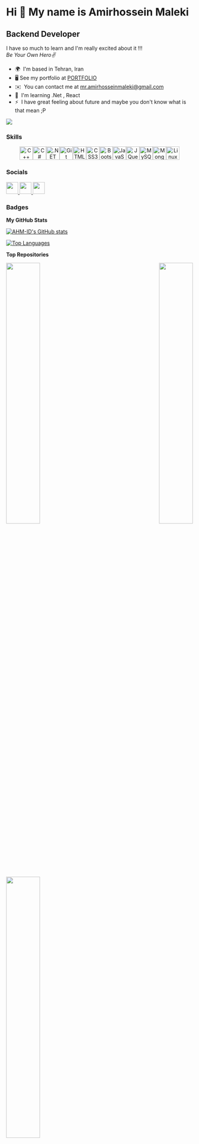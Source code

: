 Hi 👋 My name is Amirhossein Maleki
==========================================================================================================================================

Backend Developer
-----------------

I have so much to learn and I'm really excited about it !!! <br />
*Be Your Own Hero✌️*

* 🌍  I'm based in Tehran, Iran
* 🖥️  See my portfolio at [PORTFOLIO](http://ahm-id.github.io)
* ✉️  You can contact me at [mr.amirhosseinmaleki@gmail.com](mailto:mr.amirhosseinmaleki@gmail.com)
* 🧠  I'm learning .Net , React
* ⚡  I have great feeling about future and maybe you don't know what is that mean ;P

<a href="https://www.github.com/AHM-ID" target="_blank" rel="noreferrer"><img
src="https://img.shields.io/github/followers/AHM-ID?logo=github&style=for-the-badge&color=ef4444&labelColor=22272e" /></a>

### Skills


<p align="center">
<a href="https://docs.microsoft.com/en-us/cpp/?view=msvc-170" target="_blank" rel="noreferrer"><img src="https://raw.githubusercontent.com/danielcranney/readme-generator/main/public/icons/skills/cplusplus-colored.svg" width="36" height="36" alt="C++" /></a><a href="https://docs.microsoft.com/en-us/dotnet/csharp/" target="_blank" rel="noreferrer"><img src="https://raw.githubusercontent.com/danielcranney/readme-generator/main/public/icons/skills/csharp-colored.svg" width="36" height="36" alt="C#" /></a><a href="https://dotnet.microsoft.com/en-us/" target="_blank" rel="noreferrer"><img src="https://raw.githubusercontent.com/danielcranney/readme-generator/main/public/icons/skills/dot-net-colored.svg" width="36" height="36" alt=".NET" /></a><a href="https://git-scm.com/" target="_blank" rel="noreferrer"><img src="https://raw.githubusercontent.com/danielcranney/readme-generator/main/public/icons/skills/git-colored.svg" width="36" height="36" alt="Git" /></a><a href="https://developer.mozilla.org/en-US/docs/Glossary/HTML5" target="_blank" rel="noreferrer"><img src="https://raw.githubusercontent.com/danielcranney/readme-generator/main/public/icons/skills/html5-colored.svg" width="36" height="36" alt="HTML5" /></a><a href="https://www.w3.org/TR/CSS/#css" target="_blank" rel="noreferrer"><img src="https://raw.githubusercontent.com/danielcranney/readme-generator/main/public/icons/skills/css3-colored.svg" width="36" height="36" alt="CSS3" /></a><a href="https://getbootstrap.com/" target="_blank" rel="noreferrer"><img src="https://raw.githubusercontent.com/danielcranney/readme-generator/main/public/icons/skills/bootstrap-colored.svg" width="36" height="36" alt="Bootstrap" /></a><a href="https://developer.mozilla.org/en-US/docs/Web/JavaScript" target="_blank" rel="noreferrer"><img src="https://raw.githubusercontent.com/danielcranney/readme-generator/main/public/icons/skills/javascript-colored.svg" width="36" height="36" alt="JavaScript" /></a><a href="https://jquery.com/" target="_blank" rel="noreferrer"><img src="https://raw.githubusercontent.com/danielcranney/readme-generator/main/public/icons/skills/jquery-colored.svg" width="36" height="36" alt="JQuery" /></a><a href="https://www.mysql.com/" target="_blank" rel="noreferrer"><img src="https://raw.githubusercontent.com/danielcranney/readme-generator/main/public/icons/skills/mysql-colored.svg" width="36" height="36" alt="MySQL" /></a><a href="https://www.mongodb.com/" target="_blank" rel="noreferrer"><img src="https://raw.githubusercontent.com/danielcranney/readme-generator/main/public/icons/skills/mongodb-colored.svg" width="36" height="36" alt="MongoDB" /></a><a href="https://www.linux.org" target="_blank" rel="noreferrer"><img src="https://raw.githubusercontent.com/danielcranney/readme-generator/main/public/icons/skills/linux-colored.svg" width="36" height="36" alt="Linux" /></a>
</p>


### Socials

<p align="left"> <a href="https://discord.com/users/ahm_id" target="_blank" rel="noreferrer"> <picture> <source media="(prefers-color-scheme: dark)" srcset="https://raw.githubusercontent.com/danielcranney/readme-generator/main/public/icons/socials/discord.svg" /> <source media="(prefers-color-scheme: light)" srcset="https://raw.githubusercontent.com/danielcranney/readme-generator/main/public/icons/socials/discord.svg" /> <img src="https://raw.githubusercontent.com/danielcranney/readme-generator/main/public/icons/socials/discord.svg" width="32" height="32" /> </picture> </a> <a href="https://www.github.com/AHM-ID" target="_blank" rel="noreferrer"> <picture> <source media="(prefers-color-scheme: dark)" srcset="https://raw.githubusercontent.com/danielcranney/readme-generator/main/public/icons/socials/github-dark.svg" /> <source media="(prefers-color-scheme: light)" srcset="https://raw.githubusercontent.com/danielcranney/readme-generator/main/public/icons/socials/github.svg" /> <img src="https://raw.githubusercontent.com/danielcranney/readme-generator/main/public/icons/socials/github.svg" width="32" height="32" /> </picture> </a> <a href="https://www.linkedin.com/in/ahm-id" target="_blank" rel="noreferrer"> <picture> <source media="(prefers-color-scheme: dark)" srcset="https://raw.githubusercontent.com/danielcranney/readme-generator/main/public/icons/socials/linkedin-dark.svg" /> <source media="(prefers-color-scheme: light)" srcset="https://raw.githubusercontent.com/danielcranney/readme-generator/main/public/icons/socials/linkedin.svg" /> <img src="https://raw.githubusercontent.com/danielcranney/readme-generator/main/public/icons/socials/linkedin.svg" width="32" height="32" /> </picture> </a></p>

### Badges

<b>My GitHub Stats</b>

<a href="http://www.github.com/AHM-ID"><img src="https://github-readme-stats.vercel.app/api?username=AHM-ID&show_icons=true&hide=&title_color=facc15&text_color=ffffff&icon_color=ef4444&bg_color=22272e&hide_border=true&show_icons=true" alt="AHM-ID's GitHub stats" /></a>

<a href="https://github.com/AHM-ID" align="left"><img src="https://github-readme-stats.vercel.app/api/top-langs/?username=AHM-ID&langs_count=10&title_color=facc15&text_color=ffffff&icon_color=ef4444&bg_color=22272e&hide_border=true&locale=en&custom_title=Top%20%Languages" alt="Top Languages" /></a>

<b>Top Repositories</b>

<div width="100%" align="center"><a href="https://github.com/AHM-ID/First-Website" align="left"><img align="left" width="42.5%" src="https://github-readme-stats.vercel.app/api/pin/?username=AHM-ID&repo=First-Website&title_color=facc15&text_color=ffffff&icon_color=ef4444&bg_color=22272e&hide_border=true&locale=en" /></a><a href="https://github.com/AHM-ID/Persian-ATM-Simulator" align="right"><img align="right" width="42.5%" src="https://github-readme-stats.vercel.app/api/pin/?username=AHM-ID&repo=Persian-ATM-Simulator&title_color=facc15&text_color=ffffff&icon_color=ef4444&bg_color=22272e&hide_border=true&locale=en" /></a></div><br /><br /><br /><br /><br /><br /><br />

<div width="100%" align="center"><a href="https://github.com/AHM-ID/AP-FinalProject" align="left"><img align="left" width="42.5%" src="https://github-readme-stats.vercel.app/api/pin/?username=AHM-ID&repo=AP-FinalProject&title_color=facc15&text_color=ffffff&icon_color=ef4444&bg_color=22272e&hide_border=true&locale=en" /></a></div>
